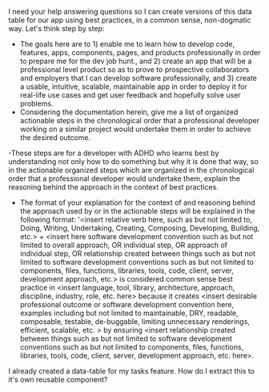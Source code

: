 I need your help answering questions so I can create versions of this data table for our app using best practices, in a common sense, non-dogmatic way.  Let's think step by step:

- The goals here are to 1) enable me to learn how to develop code, features, apps, components, pages, and products professionally in order to prepare me for the dev job hunt., and 2) create an app that will be a professional level product so as to prove to prospective collaborators and employers that I can develop software professionally, and 3) create a usable, intuitive, scalable, maintainable app in order to deploy it for real-life use cases and get user feedback and hopefully solve user problems.
- Considering the documentation herein, give me a list of organized actionable steps in the chronological order that a professional developer working on a similar project would undertake them in order to achieve the desired outcome.

-These steps are for a developer with ADHD who learns best by understanding not only how to do something but why it is done that way, so in the actionable organized steps which are organized in the chronological order that a professional developer would undertake them, explain the reasoning behind the approach in the context of best practices.

- The format of your explanation for the context of and reasoning behind the approach used by or in the actionable steps will be explained in the following format:
  '<insert relative verb here, such as but not limited to, Doing, Writing, Undertaking, Creating, Composing, Developing, Building, etc.> + <insert here software development convention such as but not limited to overall approach, OR individual step, OR approach of individual step, OR relationship created between things such as but not limited to software development conventions such as but not limited to components, files, functions, libraries,  tools, code, client, server, development approach, etc.> is considered common sense best practice in <insert language, tool, library, architecture, approach, discipline, industry, role, etc. here> because it creates <insert desirable professional outcome or software development convention here, examples including but not limited to maintainable, DRY, readable, composable, testable, de-buggable, limiting unnecessary renderings, efficient, scalable, etc. > by ensuring <insert  relationship created between things such as but not limited to software development conventions such as but not limited to components, files, functions, libraries,  tools, code, client, server, development approach, etc. here>.

I already created a data-table for my tasks feature. How do I extract this to it's own reusable component?
